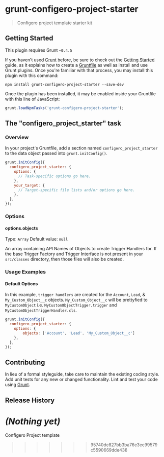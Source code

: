 # grunt-configero-project-starter

> Configero project template starter kit

## Getting Started
This plugin requires Grunt `~0.4.5`

If you haven't used [Grunt](http://gruntjs.com/) before, be sure to check out the [Getting Started](http://gruntjs.com/getting-started) guide, as it explains how to create a [Gruntfile](http://gruntjs.com/sample-gruntfile) as well as install and use Grunt plugins. Once you're familiar with that process, you may install this plugin with this command:

```shell
npm install grunt-configero-project-starter --save-dev
```

Once the plugin has been installed, it may be enabled inside your Gruntfile with this line of JavaScript:

```js
grunt.loadNpmTasks('grunt-configero-project-starter');
```

## The "configero_project_starter" task

### Overview
In your project's Gruntfile, add a section named `configero_project_starter` to the data object passed into `grunt.initConfig()`.

```js
grunt.initConfig({
  configero_project_starter: {
    options: {
      // Task-specific options go here.
    },
    your_target: {
      // Target-specific file lists and/or options go here.
    },
  },
});
```

### Options

#### options.objects
Type: `Array`
Default value: `null`

An array containing API Names of Objects to create Trigger Handlers for. If the base Trigger Factory and Trigger Interface is not present in your `src/classes` directory, then those files will also be created.

### Usage Examples

#### Default Options
In this example, `trigger handlers` are created for the `Account`, `Lead`, & `My_Custom_Object__c` objects.
`My_Custom_Object__c` will be prettyfied to `MyCustomObject` i.e. `MyCustomObjectTrigger.trigger` and `MyCustomObjectTriggerHandler.cls`. 

```js
grunt.initConfig({
  configero_project_starter: {
    options: {
    	objects: ['Account', 'Lead', 'My_Custom_Object__c']
    },    
  },
});
```

## Contributing
In lieu of a formal styleguide, take care to maintain the existing coding style. Add unit tests for any new or changed functionality. Lint and test your code using [Grunt](http://gruntjs.com/).

## Release History
_(Nothing yet)_
=======
Configero Project template
>>>>>>> 95740de827bb3ba76e3ec99579c5590669dde438

